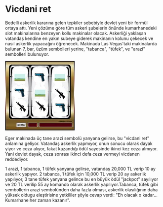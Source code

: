 # Vicdani ret

Bedelli askerlik kararına gelen tepkiler sebebiyle devlet yeni bir
formül ortaya attı. Yeni çözüme göre tüm askeri şubelerin önünde
kumarhanedeki slot makinalarına benzeyen kollu makinalar
olacak. Askerliği yaklaşan vatandaş kendine en yakın subeye giderek
makinanın kolunu çekecek ve nasıl askerlik yapacağını
öğrenecek. Makinada Las Vegas'taki makinalarda bulunan 7, bar, üzüm
sembolleri yerine, "tabanca", "tüfek", ve "arazi" sembolleri
bulunuyor.

![](slot.jpeg)

Eger makinada üç tane arazi sembolü yanyana gelirse, bu "vicdani ret"
anlamına geliyor. Vatandaş askerlik yapmıyor, onun sonucu olarak dayak
yiyor ve ceza alıyor, fakat kazandığı ödül sayesinde ikinci kez ceza
almıyor. Yani devlet dayak, ceza sonrası ikinci defa ceza vermeyi
vicdanen reddediyor.

1 arazi, 1 tabanca, 1 tüfek yanyana gelirse, vatandaş 20,000 TL verip
10 ay askerlik yapıyor. 2 tabanca, 1 tüfek için 10,000 TL verip 20 ay
askerlik yapılıyor, 3 tane tüfek yanyana gelince bu en büyük ödül
"jackpot" sayılıyor ve 20 TL verilip 55 ay komando olarak askerlik
yapılıyor.Tabanca, tüfek gibi sembollerin arazi sembolünden daha fazla
olması, askerlik olasılığının daha yüksek oldugu eleştirisine
yetkililer şöyle cevap verdi: "Eh olacak o kadar... Kumarhane her
zaman kazanır".

